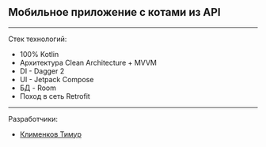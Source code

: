 # 
## Мобильное приложение с котами из API
____
Стек технологий:
- 100% Kotlin
- Архитектура Clean Architecture + MVVM
- DI - Dagger 2
- UI - Jetpack Compose
- БД - Room
- Поход в сеть Retrofit
____

Разработчики:

- [Клименков Тимур](https://github.com/Klimptoon)
